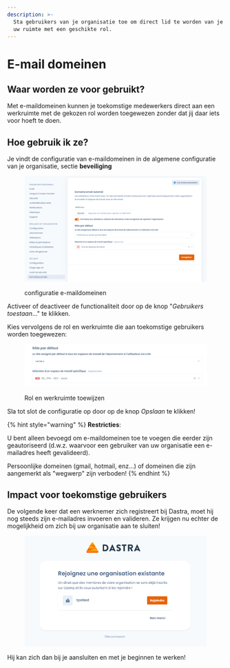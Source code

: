 ```yaml
---
description: >-
  Sta gebruikers van je organisatie toe om direct lid te worden van je ruimte
  uw ruimte met een geschikte rol.
---
```


# E-mail domeinen

## Waar worden ze voor gebruikt?

Met e-maildomeinen kunnen je toekomstige medewerkers direct aan een werkruimte met de gekozen rol worden toegewezen zonder dat jij daar iets voor hoeft te doen.

## Hoe gebruik ik ze?

Je vindt de configuratie van e-maildomeinen in de algemene configuratie van je organisatie, sectie **beveiliging**&#x20;

<figure><img src="../../.gitbook/assets/image (16) (4).png" alt="Toegang tot configuratie e-maildomeinen"><figcaption><p>configuratie e-maildomeinen</p></figcaption></figure>

Activeer of deactiveer de functionaliteit door op de knop "_Gebruikers toestaan_..." te klikken.

Kies vervolgens de rol en werkruimte die aan toekomstige gebruikers worden toegewezen:&#x20;

<figure><img src="../../.gitbook/assets/image (2) (3).png" alt=""><figcaption><p>Rol en werkruimte toewijzen</p></figcaption></figure>

Sla tot slot de configuratie op door op de knop _Opslaan_ te klikken!

{% hint style="warning" %}
**Restricties**:

U bent alleen bevoegd om e-maildomeinen toe te voegen die eerder zijn geautoriseerd (d.w.z. waarvoor een gebruiker van uw organisatie een e-mailadres heeft gevalideerd).&#x20;

Persoonlijke domeinen (gmail, hotmail, enz...) of domeinen die zijn aangemerkt als "wegwerp" zijn verboden!
{% endhint %}

## Impact voor toekomstige gebruikers

De volgende keer dat een werknemer zich registreert bij Dastra, moet hij nog steeds zijn e-mailadres invoeren en valideren. Ze krijgen nu echter de mogelijkheid om zich bij uw organisatie aan te sluiten!

<figure><img src="../../.gitbook/assets/image (1) (2) (2).png" alt=""><figcaption></figcaption></figure>

Hij kan zich dan bij je aansluiten en met je beginnen te werken!